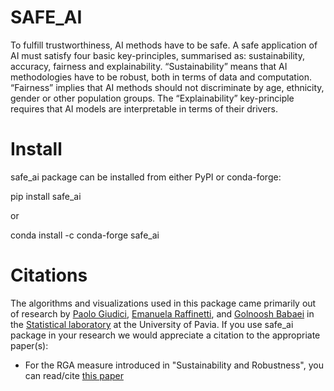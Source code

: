 # SAFE_AI

To fulfill trustworthiness, AI methods have to be safe. A safe application of AI must
satisfy four basic key-principles, summarised as: sustainability, accuracy, fairness and
explainability. “Sustainability” means that AI methodologies have to be robust, both in
terms of data and computation. “Fairness” implies that AI methods should not discriminate
by age, ethnicity, gender or other population groups. The “Explainability” key-principle
requires that AI models are interpretable in terms of their drivers.

# Install
safe_ai package can be installed from either PyPI or conda-forge:

pip install safe_ai

or

conda install -c conda-forge safe_ai

# Citations
The algorithms and visualizations used in this package came primarily out of research by [Paolo Giudici](https://www.linkedin.com/in/paolo-giudici-60028a/), [Emanuela Raffinetti](https://www.linkedin.com/in/emanuela-raffinetti-a3980215/), and [Golnoosh Babaei](https://www.linkedin.com/in/golnoosh-babaei-990077187/) in the [Statistical laboratory](https://sites.google.com/unipv.it/statslab-pavia/home?authuser=0) at the University of Pavia. If you use safe_ai package in your research we would appreciate a citation to the appropriate paper(s):
* For the RGA measure introduced in "Sustainability and Robustness", you can read/cite [this paper](https://link.springer.com/article/10.1007/s11135-023-01613-y)

